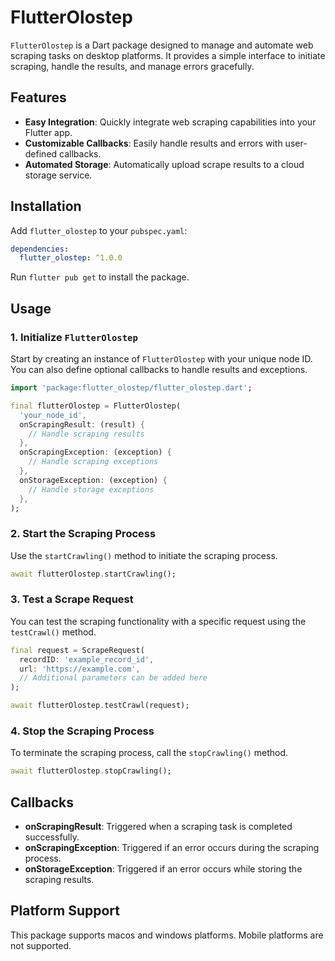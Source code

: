 # FlutterOlostep

`FlutterOlostep` is a Dart package designed to manage and automate web scraping tasks on desktop platforms. It provides a simple interface to initiate scraping, handle the results, and manage errors gracefully.

## Features

- **Easy Integration**: Quickly integrate web scraping capabilities into your Flutter app.
- **Customizable Callbacks**: Easily handle results and errors with user-defined callbacks.
- **Automated Storage**: Automatically upload scrape results to a cloud storage service.

## Installation

Add `flutter_olostep` to your `pubspec.yaml`:

```yaml
dependencies:
  flutter_olostep: ^1.0.0
```

Run `flutter pub get` to install the package.

## Usage

### 1. Initialize `FlutterOlostep`

Start by creating an instance of `FlutterOlostep` with your unique node ID. You can also define optional callbacks to handle results and exceptions.

```dart
import 'package:flutter_olostep/flutter_olostep.dart';

final flutterOlostep = FlutterOlostep(
  'your_node_id',
  onScrapingResult: (result) {
    // Handle scraping results
  },
  onScrapingException: (exception) {
    // Handle scraping exceptions
  },
  onStorageException: (exception) {
    // Handle storage exceptions
  },
);
```

### 2. Start the Scraping Process

Use the `startCrawling()` method to initiate the scraping process.

```dart
await flutterOlostep.startCrawling();
```

### 3. Test a Scrape Request

You can test the scraping functionality with a specific request using the `testCrawl()` method.

```dart
final request = ScrapeRequest(
  recordID: 'example_record_id',
  url: 'https://example.com',
  // Additional parameters can be added here
);

await flutterOlostep.testCrawl(request);
```

### 4. Stop the Scraping Process

To terminate the scraping process, call the `stopCrawling()` method.

```dart
await flutterOlostep.stopCrawling();
```

## Callbacks

- **onScrapingResult**: Triggered when a scraping task is completed successfully.
- **onScrapingException**: Triggered if an error occurs during the scraping process.
- **onStorageException**: Triggered if an error occurs while storing the scraping results.

## Platform Support

This package supports macos and windows platforms. Mobile platforms are not supported.